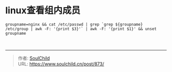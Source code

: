 # linux查看组内成员

<!--more-->
<pre class="line-numbers" data-start="1"><code class="language-bash">groupname=nginx &amp;&amp; cat /etc/passwd | grep `grep ${groupname} /etc/group | awk -F: '{print $3}'` | awk -F: '{print $1}' &amp;&amp; unset groupname</code></pre>
&nbsp;


---

> 作者: [SoulChild](https://www.soulchild.cn)  
> URL: https://www.soulchild.cn/post/873/  

